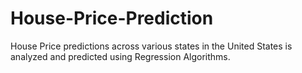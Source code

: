 # House-Price-Prediction
House Price predictions across various states in the United States is analyzed and predicted using Regression Algorithms.
